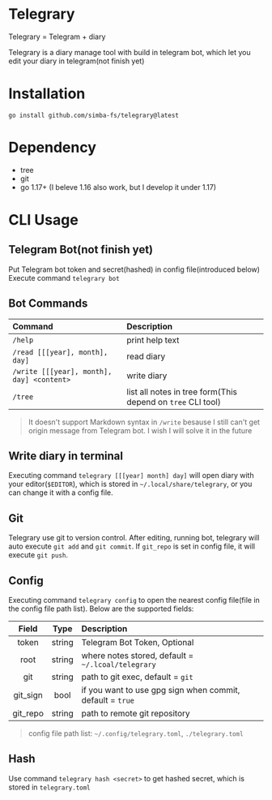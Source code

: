 # Telegrary
Telegrary = Telegram + diary

Telegrary is a diary manage tool with build in telegram bot, which let you edit your diary in telegram(not finish yet)

# Installation
```
go install github.com/simba-fs/telegrary@latest
```

# Dependency
* tree
* git
* go 1.17+ (I beleve 1.16 also work, but I develop it under 1.17)

# CLI Usage
## Telegram Bot(not finish yet)
Put Telegram bot token and secret(hashed) in config file(introduced below)   
Execute command `telegrary bot`

## Bot Commands
| Command                                   | Description                                                 |
| :---                                      | :---                                                        |
| `/help`                                   | print help text                                             |
| `/read [[[year], month], day]`            | read diary                                                  |
| `/write [[[year], month], day] <content>` | write diary                                                 |
| `/tree`                                   | list all notes in tree form(This depend on `tree` CLI tool) |

> It doesn't support Markdown syntax in `/write` besause I still can't get origin message from Telegram bot. I wish I will solve it in the future

## Write diary in terminal
Executing command `telegrary [[[year] month] day]` will open diary with your editor(`$EDITOR`), which is stored in `~/.local/share/telegrary`, or you can change it with a config file.

## Git
Telegrary use git to version control. After editing, running bot, telegrary will auto execute `git add` and `git commit`. If `git_repo` is set in config file, it will execute `git push`.

## Config
Executing command `telegrary config` to open the nearest config file(file in the config file path list). Below are the supported fields: 

| Field    | Type   | Description                                               |
| :---:    | :---:  | :---                                                      |
| token    | string | Telegram Bot Token, Optional                              |
| root     | string | where notes stored, default = `~/.lcoal/telegrary`        |
| git      | string | path to git exec, default = `git`                         |
| git_sign | bool   | if you want to use gpg sign when commit, default = `true` |
| git_repo | string | path to remote git repository                             |

> config file path list: `~/.config/telegrary.toml`, `./telegrary.toml`

## Hash
Use command `telegrary hash <secret>` to get hashed secret, which is stored in `telegrary.toml`
